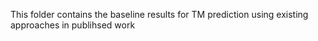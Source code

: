 This folder contains the baseline results for TM prediction using existing approaches in publihsed work
